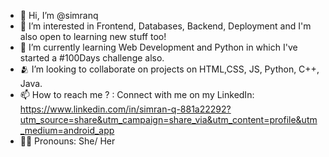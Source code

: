 - 👋 Hi, I’m @simranq
- 👀 I’m interested in Frontend, Databases, Backend, Deployment and I'm also open to learning new stuff too!
- 👾 I’m currently learning Web Development and Python in which I've started a #100Days challenge also.
- 🫂 I’m looking to collaborate on projects on HTML,CSS, JS, Python, C++, Java.
- 📫 How to reach me ? : Connect with me on my LinkedIn: https://www.linkedin.com/in/simran-q-881a22292?utm_source=share&utm_campaign=share_via&utm_content=profile&utm_medium=android_app
- 💅🏻 Pronouns: She/ Her
  

<!---
simranq/simranq is a ✨ special ✨ repository because its `README.md` (this file) appears on your GitHub profile.
You can click the Preview link to take a look at your changes.
--->
